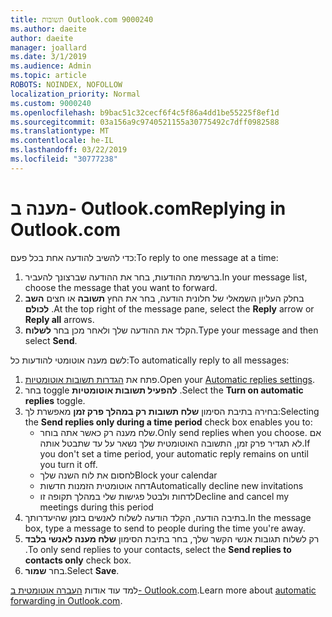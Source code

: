 ```yaml
---
title: תשובות Outlook.com 9000240
ms.author: daeite
author: daeite
manager: joallard
ms.date: 3/1/2019
ms.audience: Admin
ms.topic: article
ROBOTS: NOINDEX, NOFOLLOW
localization_priority: Normal
ms.custom: 9000240
ms.openlocfilehash: b9bac51c32cecf6f4c5f86a4dd1be55225f8ef1d
ms.sourcegitcommit: 03a156a9c9740521155a30775492c7dff0982588
ms.translationtype: MT
ms.contentlocale: he-IL
ms.lasthandoff: 03/22/2019
ms.locfileid: "30777238"
---
```

# <a name="replying-in-outlookcom"></a><span data-ttu-id="e9829-102">מענה ב- Outlook.com</span><span class="sxs-lookup"><span data-stu-id="e9829-102">Replying in Outlook.com</span></span>

<span data-ttu-id="e9829-103">כדי להשיב להודעה אחת בכל פעם:</span><span class="sxs-lookup"><span data-stu-id="e9829-103">To reply to one message at a time:</span></span>

1. <span data-ttu-id="e9829-104">ברשימת ההודעות, בחר את ההודעה שברצונך להעביר.</span><span class="sxs-lookup"><span data-stu-id="e9829-104">In your message list, choose the message that you want to forward.</span></span>
2. <span data-ttu-id="e9829-105">בחלק העליון השמאלי של חלונית הודעה, בחר את החץ **תשובה** או חצים **השב לכולם** .</span><span class="sxs-lookup"><span data-stu-id="e9829-105">At the top right of the message pane, select the **Reply** arrow or **Reply all** arrows.</span></span>
3. <span data-ttu-id="e9829-106">הקלד את ההודעה שלך ולאחר מכן בחר **לשלוח**.</span><span class="sxs-lookup"><span data-stu-id="e9829-106">Type your message and then select **Send**.</span></span>

<span data-ttu-id="e9829-107">לשם מענה אוטומטי להודעות כל:</span><span class="sxs-lookup"><span data-stu-id="e9829-107">To automatically reply to all messages:</span></span>

1. <span data-ttu-id="e9829-108">פתח את [הגדרות תשובות אוטומטיות](https://outlook.live.com/mail/options/mail/automaticReplies/automaticRepliesOption).</span><span class="sxs-lookup"><span data-stu-id="e9829-108">Open your [Automatic replies settings](https://outlook.live.com/mail/options/mail/automaticReplies/automaticRepliesOption).</span></span>
2. <span data-ttu-id="e9829-109">בחר toggle **להפעיל תשובות אוטומטיות** .</span><span class="sxs-lookup"><span data-stu-id="e9829-109">Select the **Turn on automatic replies** toggle.</span></span>
3. <span data-ttu-id="e9829-110">בחירה בתיבת הסימון **שלח תשובות רק במהלך פרק זמן** מאפשרת לך:</span><span class="sxs-lookup"><span data-stu-id="e9829-110">Selecting the **Send replies only during a time period** check box enables you to:</span></span>
    - <span data-ttu-id="e9829-111">שלח מענה רק כאשר אתה בוחר.</span><span class="sxs-lookup"><span data-stu-id="e9829-111">Only send replies when you choose.</span></span> <span data-ttu-id="e9829-112">אם לא תגדיר פרק זמן, התשובה האוטומטית שלך נשאר על עד שתבטל אותה.</span><span class="sxs-lookup"><span data-stu-id="e9829-112">If you don't set a time period, your automatic reply remains on until you turn it off.</span></span>
    - <span data-ttu-id="e9829-113">לחסום את לוח השנה שלך</span><span class="sxs-lookup"><span data-stu-id="e9829-113">Block your calendar</span></span>
    - <span data-ttu-id="e9829-114">דחה אוטומטית הזמנות חדשות</span><span class="sxs-lookup"><span data-stu-id="e9829-114">Automatically decline new invitations</span></span>
    - <span data-ttu-id="e9829-115">לדחות ולבטל פגישות שלי במהלך תקופה זו</span><span class="sxs-lookup"><span data-stu-id="e9829-115">Decline and cancel my meetings during this period</span></span>
4. <span data-ttu-id="e9829-116">בתיבה הודעה, הקלד הודעה לשלוח לאנשים בזמן שהיעדרותך.</span><span class="sxs-lookup"><span data-stu-id="e9829-116">In the message box, type a message to send to people during the time you're away.</span></span>
5. <span data-ttu-id="e9829-117">רק לשלוח תגובות אנשי הקשר שלך, בחר בתיבת הסימון **שלח מענה לאנשי בלבד** .</span><span class="sxs-lookup"><span data-stu-id="e9829-117">To only send replies to your contacts, select the **Send replies to contacts only** check box.</span></span>
6. <span data-ttu-id="e9829-118">בחר **שמור**.</span><span class="sxs-lookup"><span data-stu-id="e9829-118">Select **Save**.</span></span>

<span data-ttu-id="e9829-119">למד עוד אודות [העברה אוטומטית ב- Outlook.com](https://support.office.com/article/14614626-9855-48dc-a986-dec81d07b1a0).</span><span class="sxs-lookup"><span data-stu-id="e9829-119">Learn more about [automatic forwarding in Outlook.com](https://support.office.com/article/14614626-9855-48dc-a986-dec81d07b1a0).</span></span>